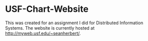 # USF-Chart-Website

This was created for an assignment I did for Distributed Information Systems. 
The website is currently hosted at http://myweb.usf.edu/~seanherbert/. 
